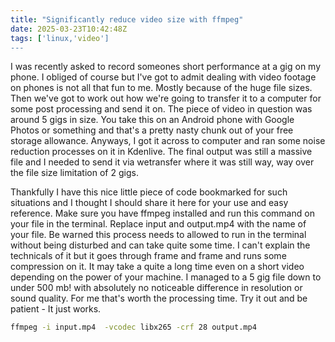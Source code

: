 ```yaml
---
title: "Significantly reduce video size with ffmpeg"
date: 2025-03-23T10:42:48Z
tags: ['linux,'video']
---
```


I was recently asked to record someones short performance at a gig on my phone. I obliged of course but I've got to admit dealing with video footage on phones is not all that fun to me. Mostly because of the huge file sizes. Then we've got to work out how we're going to transfer it to a computer for some post processing and send it on. The piece of video in question was around 5 gigs in size. You take this on an Android phone with Google Photos or something and that's a pretty nasty chunk out of your free storage allowance. Anyways, I got it across to computer and ran some noise reduction processes on it in Kdenlive. The final output was still a massive file and I needed to send it via wetransfer where it was still way, way over the file size limitation of 2 gigs.

Thankfully I have this nice little piece of code bookmarked for such situations and I thought I should share it here for your use and easy reference. Make sure you have ffmpeg installed and run this command on your file in the terminal. Replace input and output.mp4 with the name of your file. Be warned this process needs to allowed to run in the terminal without being disturbed and can take quite some time. I can't explain the technicals of it but it goes through frame and frame and runs some compression on it. It  may take a quite a long time even on a short video depending on the power of your machine. I managed to a 5 gig file down to under 500 mb! with absolutely no noticeable difference in resolution or sound quality. For me that's worth the processing time. Try it out and be patient -  It just works.

```sh
ffmpeg -i input.mp4  -vcodec libx265 -crf 28 output.mp4
```
